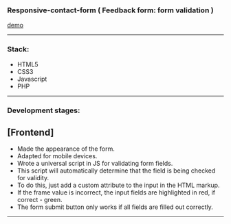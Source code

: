 ### Responsive-contact-form ( Feedback form: form validation ) 

  [demo](https://juliadooby.github.io/Responsive-contact-form/)   

---

### Stack: 

* HTML5
* CSS3
* Javascript
* PHP

---

### Development stages:

## [Frontend] 

* Made the appearance of the form.
* Adapted for mobile devices.
* Wrote a universal script in JS for validating form fields.
* This script will automatically determine that the field is being checked for validity.
* To do this, just add a custom attribute to the input in the HTML markup.
* If the frame value is incorrect, the input fields are highlighted in red, if correct - green.
* The form submit button only works if all fields are filled out correctly.
---

